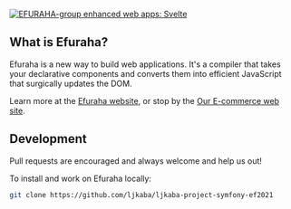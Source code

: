 [![EFURAHA-group enhanced web apps: Svelte](https://www.dropbox.com/s/58s0ndgmsrejam0/efuraha%20logo.jpg)](https://tosma2kin.com)





## What is Efuraha?

Efuraha is a new way to build web applications. It's a compiler that takes your declarative components and converts them into efficient JavaScript that surgically updates the DOM.

Learn more at the [Efuraha website](https://efuraha.com), or stop by the [Our E-commerce web site](https://tosma2kin.com).



## Development

Pull requests are encouraged and always welcome and help us out!

To install and work on Efuraha locally:

```bash
git clone https://github.com/ljkaba/ljkaba-project-symfony-ef2021
